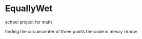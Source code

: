 # EquallyWet
school project for math

finding the circumcenter of three points 
the code is messy i know